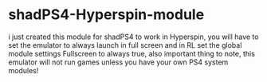 # shadPS4-Hyperspin-module
i just created this module for shadPS4 to work in Hyperspin, you will have to set the emulator to always launch in full screen and in RL set the global module settings Fullscreen to always true, also important thing to note, this emulator will not run games unless you have your own PS4 system modules!
